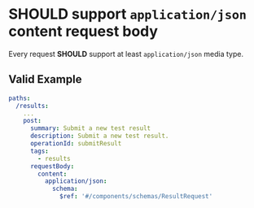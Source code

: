 # **SHOULD** support `application/json` content request body

Every request **SHOULD** support at least `application/json` media type.

## Valid Example

```yaml
paths:
  /results:
    ...
    post:
      summary: Submit a new test result
      description: Submit a new test result.
      operationId: submitResult
      tags:
        - results
      requestBody:
        content:
          application/json:
            schema:
              $ref: '#/components/schemas/ResultRequest'
```
